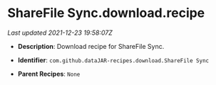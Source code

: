 # ShareFile Sync.download.recipe

_Last updated 2021-12-23 19:58:07Z_

- **Description**: Download recipe for ShareFile Sync.

- **Identifier**: `com.github.dataJAR-recipes.download.ShareFile Sync`

- **Parent Recipes**: `None`
